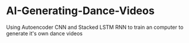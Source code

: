 # AI-Generating-Dance-Videos
Using Autoencoder CNN and Stacked LSTM RNN to train an computer to generate it's own dance videos
